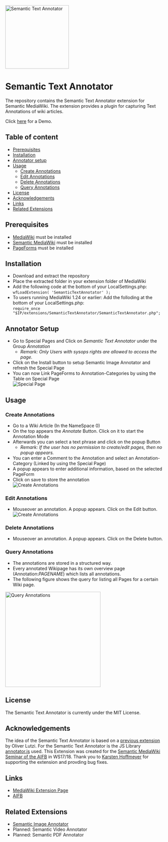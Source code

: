 <img src="https://cloud.githubusercontent.com/assets/11618221/26683982/0109a468-46e6-11e7-902e-c851126f082c.png" alt="Semantic Text Annotator" title="Semantic Text Annotator" align="middle" height="200"/>


Semantic Text Annotator
======================

The repository contains the Semantic Text Annotator extension for Semantic MediaWiki. The extension provides a plugin for capturing Text Annotations of wiki articles.

Click [here](https://sandbox.semantic-mediawiki.org/wiki/HaloTestEvent) for a Demo.

## Table of content
- [Prerequisites](#prerequisites)
- [Installation](#installation)
- [Annotator setup](#annotator-setup)
- [Usage](#usage)
    - [Create Annotations](#create-annotations)
    - [Edit Annotations](#edit-annotations)
    - [Delete Annotations](#delete-annotations)
    - [Query Annotations](#query-annotations)
- [License](#license)
- [Acknowledgements](#acknowledgements)
- [Links](#links)
- [Related Extensions](#related-extensions)

## Prerequisites
* [MediaWiki](http://mediawiki.org) must be installed
* [Semantic MediaWiki](https://www.semantic-mediawiki.org/wiki/Semantic_MediaWiki) must be installed
* [PageForms](https://www.mediawiki.org/wiki/Extension:Page_Forms) must be installed


## Installation
* Download and extract the repository
* Place the extracted folder in your extension folder of MediaWiki
* Add the following code at the bottom of your LocalSettings.php:</br>
```wfLoadExtension( 'SemanticTextAnnotator' );```
* To users running MediaWiki 1.24 or earlier: Add the folloding at the bottom of your LocalSettings.php:</br>
```require_once "$IP/extensions/SemanticTextAnnotator/SemanticTextAnnotator.php";```

## Annotator Setup
* Go to Special Pages and Click on *Semantic Text Annotator* under the Group *Annotation*
     * *Remark: Only Users with sysops rights are allowed to access the page.*
* Click on the Install button to setup Semantic Image Annotator and refresh the Special Page
* You can now Link PageForms to Annotation-Categories by using the Table on Special Page</br>
    ![Special Page](https://cloud.githubusercontent.com/assets/11618221/26683983/010cc63e-46e6-11e7-99c6-af79548390df.png)


## Usage

### Create Annotations
* Go to a Wiki Article (In the NameSpace 0)
* On the top appears the *Annotate* Button. Click on it to start the Annotation Mode
* Afterwards you can select a text phrase and click on the popup Button
     * *Remark: If the user has no permission to create/edit pages, then no popup appears.*
* You can enter a Comment to the Annotation and select an Annotation-Category (Linked by using the Special Page)
* A popup appears to enter additional information, based on the selected PageForm
* Click on save to store the annotation</br>
     ![Create Annotations](https://cloud.githubusercontent.com/assets/11618221/26683984/012deda0-46e6-11e7-9294-819a860673ee.png)


### Edit Annotations
* Mouseover an annotation. A popup appears. Click on the Edit button.</br>
    ![Create Annotations](https://cloud.githubusercontent.com/assets/11618221/26683985/012e2a2c-46e6-11e7-965a-79dbddc1392d.png)


### Delete Annotations
* Mouseover an annotation. A popup appears. Click on the Delete button.


### Query Annotations
* The annotations are stored in a structured way.
* Every annotated Wikipage has its own overview page (Annotation:*PAGENAME*) which lists all annotations.
* The following figure shows the query for listing all Pages for a certain Wiki page. </br>
<img src="https://cloud.githubusercontent.com/assets/11618221/26683981/0107dbf6-46e6-11e7-8c94-af9db6303d13.png" alt="Query Annotations" title="Query Annotations" align="center" height="300"/>


## License
The Semantic Text Annotator is currently under the MIT License.


## Acknowledgements
The idea of the Semantic Text Annotator is based on a [previous extension](http://people.aifb.kit.edu/bel/SemanticTextAnnotator.zip) by Oliver Lutzi. For the Semantic Text Annotator is the JS Library [annotator.js](http://annotatorjs.org/) used. This Extension was created for the [Semantic MediaWiki Seminar of the AIFB](http://www.aifb.kit.edu/web/Prüfung/Seminare/WS2015/SMW) in WS17/18.
Thank you to [Karsten Hoffmeyer](https://www.semantic-mediawiki.org/wiki/User:Kghbln) for supporting the extension and provding bug fixes.
## Links

* [MediaWiki Extension Page](https://www.mediawiki.org/wiki/Extension:Semantic_Text_Annotator)
* [AIFB](http://www.aifb.kit.edu/web/Semantic_Text_Annotator)


## Related Extensions
* [Semantic Image Annotator](https://github.com/TobiasWeller/SemanticImageAnnotator/)
* Planned: Semantic Video Annotator
* Planned: Semantic PDF Annotator
